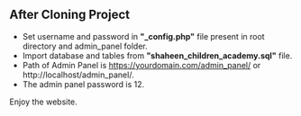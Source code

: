 ## After Cloning Project

- Set username and password in **"_config.php"** file present in root directory and admin_panel folder.
- Import database and tables from **"shaheen_children_academy.sql"** file.
- Path of Admin Panel is https://yourdomain.com/admin_panel/ or http://localhost/admin_panel/.
- The admin panel password is 12.

Enjoy the website.
